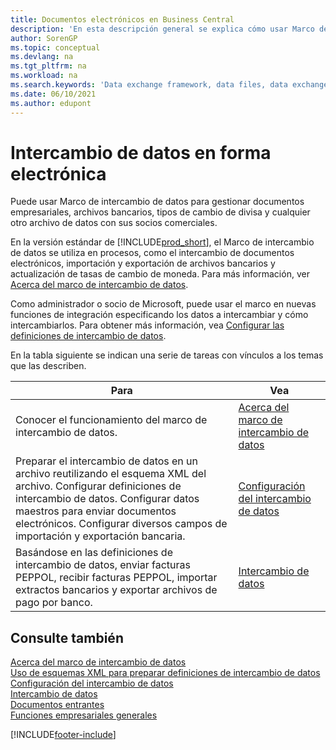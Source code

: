 ```yaml
---
title: Documentos electrónicos en Business Central
description: 'En esta descripción general se explica cómo usar Marco de intercambio de datos para gestionar el intercambio de datos en documentos empresariales, como archivos bancarios y tipos de cambio de divisa.'
author: SorenGP
ms.topic: conceptual
ms.devlang: na
ms.tgt_pltfrm: na
ms.workload: na
ms.search.keywords: 'Data exchange framework, data files, data exchange, electronic document, invoice, Business Central, business document, standard-compliant file'
ms.date: 06/10/2021
ms.author: edupont
---
```


# <a name="exchanging-data-electronically"></a><a name="exchanging-data-electronically"></a><a name="exchanging-data-electronically"></a>Intercambio de datos en forma electrónica
Puede usar Marco de intercambio de datos para gestionar documentos empresariales, archivos bancarios, tipos de cambio de divisa y cualquier otro archivo de datos con sus socios comerciales.

En la versión estándar de [!INCLUDE[prod_short](includes/prod_short.md)], el Marco de intercambio de datos se utiliza en procesos, como el intercambio de documentos electrónicos, importación y exportación de archivos bancarios y actualización de tasas de cambio de moneda. Para más información, ver [Acerca del marco de intercambio de datos](across-about-the-data-exchange-framework.md).

Como administrador o socio de Microsoft, puede usar el marco en nuevas funciones de integración especificando los datos a intercambiar y cómo intercambiarlos. Para obtener más información, vea [Configurar las definiciones de intercambio de datos](across-how-to-set-up-data-exchange-definitions.md).

En la tabla siguiente se indican una serie de tareas con vínculos a los temas que las describen.  

|Para|Vea|  
|--------|---------|  
|Conocer el funcionamiento del marco de intercambio de datos.|[Acerca del marco de intercambio de datos](across-about-the-data-exchange-framework.md)|  
|Preparar el intercambio de datos en un archivo reutilizando el esquema XML del archivo. Configurar definiciones de intercambio de datos. Configurar datos maestros para enviar documentos electrónicos. Configurar diversos campos de importación y exportación bancaria.|[Configuración del intercambio de datos](across-set-up-data-exchange.md)|  
|Basándose en las definiciones de intercambio de datos, enviar facturas PEPPOL, recibir facturas PEPPOL, importar extractos bancarios y exportar archivos de pago por banco.|[Intercambio de datos](across-exchange-data.md)|  

## <a name="see-also"></a><a name="see-also"></a><a name="see-also"></a>Consulte también
[Acerca del marco de intercambio de datos](across-about-the-data-exchange-framework.md)  
[Uso de esquemas XML para preparar definiciones de intercambio de datos](across-how-to-use-xml-schemas-to-prepare-data-exchange-definitions.md)  
[Configuración del intercambio de datos](across-set-up-data-exchange.md)  
[Intercambio de datos](across-exchange-data.md)  
[Documentos entrantes](across-income-documents.md)  
[Funciones empresariales generales](ui-across-business-areas.md)


[!INCLUDE[footer-include](includes/footer-banner.md)]
